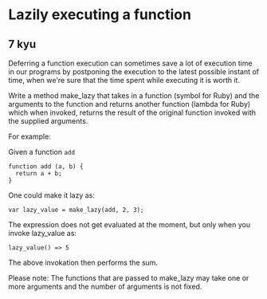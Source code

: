 # Lazily executing a function
## 7 kyu

Deferring a function execution can sometimes save a lot of execution time in our programs by postponing the execution to the latest possible instant of time, when we're sure that the time spent while executing it is worth it.

Write a method make_lazy that takes in a function (symbol for Ruby) and the arguments to the function and returns another function (lambda for Ruby) which when invoked, returns the result of the original function invoked with the supplied arguments.

For example:

Given a function `add`
```
function add (a, b) {
  return a + b;
}
```
One could make it lazy as:
```
var lazy_value = make_lazy(add, 2, 3);
```
The expression does not get evaluated at the moment, but only when you invoke lazy_value as:
```
lazy_value() => 5
```
The above invokation then performs the sum.

Please note: The functions that are passed to make_lazy may take one or more arguments and the number of arguments is not fixed.


